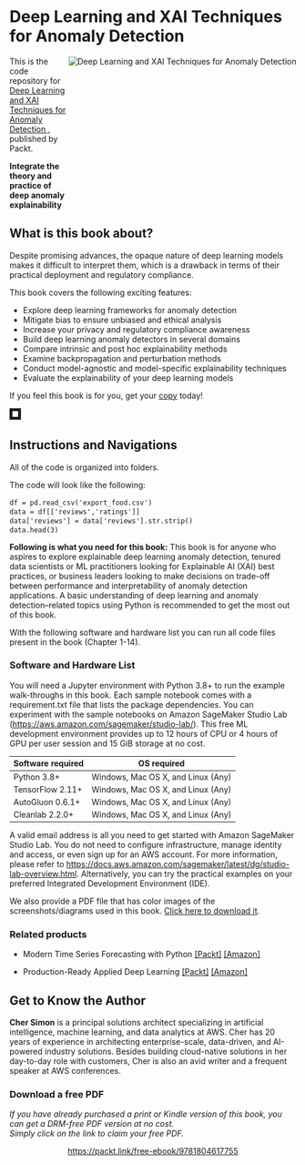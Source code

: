 # Deep Learning and XAI Techniques for Anomaly Detection		

<a href="https://www.packtpub.com/product/deep-learning-and-xai-techniques-for-anomaly-detection/9781804617755?utm_source=github&utm_medium=repository&utm_campaign=9781804617755"><img src="https://static.packt-cdn.com/products/9781804617755/cover/smaller" alt="Deep Learning and XAI Techniques for Anomaly Detection	" height="256px" align="right"></a>

This is the code repository for [Deep Learning and XAI Techniques for Anomaly Detection	](https://www.packtpub.com/product/deep-learning-and-xai-techniques-for-anomaly-detection/9781804617755?utm_source=github&utm_medium=repository&utm_campaign=9781804617755), published by Packt.

**Integrate the theory and practice of deep anomaly explainability**

## What is this book about?
Despite promising advances, the opaque nature of deep learning models makes it difficult to interpret them, which is a drawback in terms of their practical deployment and regulatory compliance.

This book covers the following exciting features: 
* Explore deep learning frameworks for anomaly detection
* Mitigate bias to ensure unbiased and ethical analysis
* Increase your privacy and regulatory compliance awareness
* Build deep learning anomaly detectors in several domains
* Compare intrinsic and post hoc explainability methods
* Examine backpropagation and perturbation methods
* Conduct model-agnostic and model-specific explainability techniques
* Evaluate the explainability of your deep learning models

If you feel this book is for you, get your [copy](https://www.amazon.com/dp/B09NC5XJ6D) today!

<a href="https://www.packtpub.com/?utm_source=github&utm_medium=banner&utm_campaign=GitHubBanner"><img src="https://raw.githubusercontent.com/PacktPublishing/GitHub/master/GitHub.png" 
alt="https://www.packtpub.com/" border="5" /></a>


## Instructions and Navigations
All of the code is organized into folders.

The code will look like the following:
```
df = pd.read_csv('export_food.csv')
data = df[['reviews','ratings']]
data['reviews'] = data['reviews'].str.strip()
data.head(3)
```


**Following is what you need for this book:**
This book is for anyone who aspires to explore explainable deep learning anomaly detection, tenured data scientists or ML practitioners looking for Explainable AI (XAI) best practices, or business leaders looking to make decisions on trade-off between performance and interpretability of anomaly detection applications. A basic understanding of deep learning and anomaly detection–related topics using Python is recommended to get the most out of this book.	

With the following software and hardware list you can run all code files present in the book (Chapter 1-14).

### Software and Hardware List

You will need a Jupyter environment with Python 3.8+ to run the example walk-throughs in this book.
Each sample notebook comes with a requirement.txt file that lists the package dependencies.
You can experiment with the sample notebooks on Amazon SageMaker Studio Lab (https://aws.amazon.com/sagemaker/studio-lab/). This free ML development environment provides up to 12 hours of CPU or 4 hours of GPU per user session and 15 GiB storage at no cost.

| Software required                      | OS required                        |
| ------------------------------------   | -----------------------------------|
| Python 3.8+                            | Windows, Mac OS X, and Linux (Any) |                                                            
| TensorFlow 2.11+                       | Windows, Mac OS X, and Linux (Any) |
| AutoGluon 0.6.1+                       | Windows, Mac OS X, and Linux (Any) |
| Cleanlab 2.2.0+                        | Windows, Mac OS X, and Linux (Any) |

A valid email address is all you need to get started with Amazon SageMaker Studio Lab. You do not
need to configure infrastructure, manage identity and access, or even sign up for an AWS account. For
more information, please refer to https://docs.aws.amazon.com/sagemaker/latest/dg/studio-lab-overview.html. Alternatively, you can try the practical examples on your
preferred Integrated Development Environment (IDE).


We also provide a PDF file that has color images of the screenshots/diagrams used in this book. [Click here to download it](https://packt.link/nWeUY).


### Related products <Other books you may enjoy>
* Modern Time Series Forecasting with Python [[Packt]](https://www.packtpub.com/product/modern-time-series-forecasting-with-python/9781803246802) [[Amazon]](https://www.amazon.com/dp/1803246804)

* Production-Ready Applied Deep Learning [[Packt]](https://www.packtpub.com/product/production-ready-applied-deep-learning/9781803243665) [[Amazon]](https://www.amazon.com/dp/180324366X)

## Get to Know the Author
**Cher Simon**
is a principal solutions architect specializing in artificial intelligence, machine learning,
and data analytics at AWS. Cher has 20 years of experience in architecting enterprise-scale, data-driven,
and AI-powered industry solutions. Besides building cloud-native solutions in her day-to-day role
with customers, Cher is also an avid writer and a frequent speaker at AWS conferences.

### Download a free PDF

 <i>If you have already purchased a print or Kindle version of this book, you can get a DRM-free PDF version at no cost.<br>Simply click on the link to claim your free PDF.</i>
<p align="center"> <a href="https://packt.link/free-ebook/9781804617755">https://packt.link/free-ebook/9781804617755 </a> </p>
